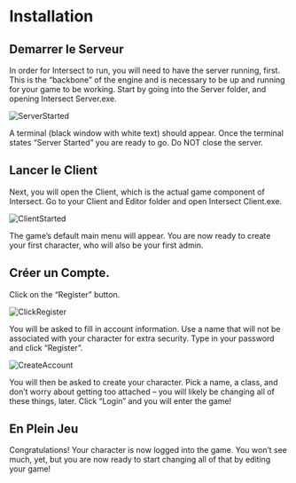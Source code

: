 # Installation

## Demarrer le Serveur
In order for Intersect to run, you will need to have the server running, first. This is the “backbone” of the engine and is necessary to be up and running for your game to be working.
Start by going into the Server folder, and opening Intersect Server.exe.

![ServerStarted](https://www.ascensiongamedev.com/resources/filehost/a65f2516e77a8dbcca43e2239a194cad.png)

A terminal (black window with white text) should appear. Once the terminal states “Server Started” you are ready to go. Do NOT close the server.


## Lancer le Client
Next, you will open the Client, which is the actual game component of Intersect.
Go to your Client and Editor folder and open Intersect Client.exe.

![ClientStarted](https://www.ascensiongamedev.com/resources/filehost/7d6fb88ed7da7c68317e8f4e427c56ba.png)

The game’s default main menu will appear. You are now ready to create your first character, who will also be your first admin.


## Créer un Compte.
Click on the “Register” button.

![ClickRegister](https://www.ascensiongamedev.com/resources/filehost/fe965e58f48769784b5408936c2b0f70.png)

You will be asked to fill in account information. Use a name that will not be associated with your character for extra security. Type in your password and click “Register”.

![CreateAccount](https://www.ascensiongamedev.com/resources/filehost/fc9db6f3fc12e0f70e1530dbe9b75bed.png)

You will then be asked to create your character. Pick a name, a class, and don’t worry about getting too attached – you will likely be changing all of these things, later.
Click “Login” and you will enter the game!


 ## En Plein Jeu
 Congratulations! Your character is now logged into the game. You won’t see much, yet, but you are now ready to start changing all of that by editing your game!
